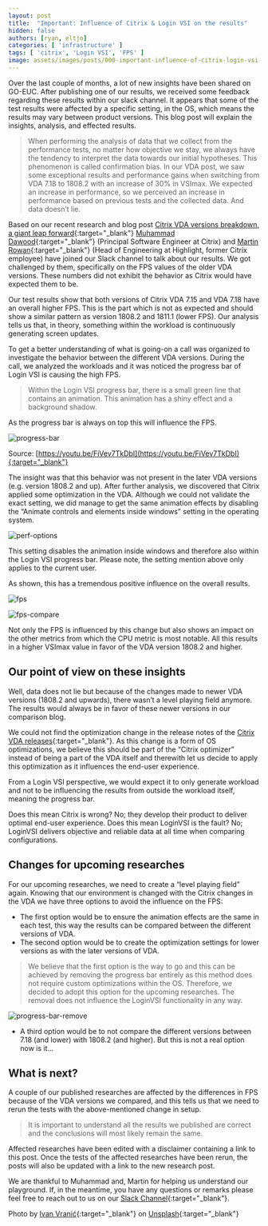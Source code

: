 ```yaml
---
layout: post
title:  "Important: Influence of Citrix & Login VSI on the results"
hidden: false
authors: [ryan, eltjo]
categories: [ 'infrastructure' ]
tags: [ 'citrix', 'Login VSI', 'FPS' ]
image: assets/images/posts/000-important-influence-of-citrix-login-vsi-on-the-results/000-influence-citrix-loginvsi-feature-image.png
---
```

Over the last couple of months, a lot of new insights have been shared on GO-EUC. After publishing one of our results, we received some feedback regarding these results within our slack channel. It appears that some of the test results were affected by a specific setting, in the OS, which means the results may vary between product versions. This blog post will explain the insights, analysis, and effected results.

> When performing the analysis of data that we collect from the performance tests, no matter how objective we stay, we always have the tendency to interpret the data towards our initial hypotheses. This phenomenon is called confirmation bias. In our VDA post, we saw some exceptional results and performance gains when switching from VDA 7.18 to 1808.2 with an increase of 30% in VSImax. We expected an increase in performance, so we perceived an increase in performance based on previous tests and the collected data. And data doesn’t lie.

Based on our recent research and blog post [Citrix VDA versions breakdown, a giant leap forward]({{site.baseurl}}/citrix-vda-versions-breakdown-a-giant-leap-forward){:target="_blank"} [Muhammad Dawood](https://www.linkedin.com/in/muhammad-dawood){:target="_blank"} (Principal Software Engineer at Citrix) and [Martin Rowan](https://www.linkedin.com/in/martinrowan){:target="_blank"} (Head of Engineering at Highlight, former Citrix employee) have joined our Slack channel to talk about our results. We got challenged by them, specifically on the FPS values of the older VDA versions. These numbers did not exhibit the behavior as Citrix would have expected them to be.

Our test results show that both versions of Citrix VDA 7.15 and VDA 7.18 have an overall higher FPS. This is the part which is not as expected and should show a similar pattern as version 1808.2 and 1811.1 (lower FPS). Our analysis tells us that, in theory, something within the workload is continuously generating screen updates.

To get a better understanding of what is going-on a call was organized to investigate the behavior between the different VDA versions. During the call, we analyzed the workloads and it was noticed the progress bar of Login VSI is causing the high FPS.

> Within the Login VSI progress bar, there is a small green line that contains an animation. This animation has a shiny effect and a background shadow.

As the progress bar is always on top this will influence the FPS.

<div align="center">


</div>

![progress-bar]({{site.baseurl}}/assets/images/posts/000-important-influence-of-citrix-login-vsi-on-the-results/000-loginvsi-progress-bar.gif)



Source: [https://youtu.be/FiVev7TkDbI](https://youtu.be/FiVev7TkDbI){:target="_blank"}

The insight was that this behavior was not present in the later VDA versions (e.g. version 1808.2 and up). After further analysis, we discovered that Citrix applied some optimization in the VDA. Although we could not validate the exact setting, we did manage to get the same animation effects by disabling the “Animate controls and elements inside windows” setting in the operating system.

![perf-options]({{site.baseurl}}/assets/images/posts/000-important-influence-of-citrix-login-vsi-on-the-results/000-performance-options-animation.png)

This setting disables the animation inside windows and therefore also within the Login VSI progress bar. Please note, the setting mention above only applies to the current user.

As shown, this has a tremendous positive influence on the overall results.

![fps]({{site.baseurl}}/assets/images/posts/000-important-influence-of-citrix-login-vsi-on-the-results/000-vda-compare-no-progress-bar-fps.png)

![fps-compare]({{site.baseurl}}/assets/images/posts/000-important-influence-of-citrix-login-vsi-on-the-results/000-vda-compare-no-progress-bar-fps-compare.png)

Not only the FPS is influenced by this change but also shows an impact on the other metrics from which the CPU metric is most notable. All this results in a higher VSImax value in favor of the VDA version 1808.2 and higher.

## Our point of view on these insights
Well, data does not lie but because of the changes made to newer VDA versions (1808.2 and upwards), there wasn’t a level playing field anymore. The results would always be in favor of these newer versions in our comparison blog.

We could not find the optimization change in the release notes of the [Citrix VDA releases](https://docs.citrix.com/en-us/citrix-virtual-apps-desktops/1808/whats-new.html){:target="_blank"}. As this change is a form of OS optimizations, we believe this should be part of the “Citrix optimizer” instead of being a part of the VDA itself and therewith let us decide to apply this optimization as it influences the end-user experience.

From a Login VSI perspective, we would expect it to only generate workload and not to be influencing the results from outside the workload itself, meaning the progress bar.

Does this mean Citrix is wrong? No; they develop their product to deliver optimal end-user experience.  Does this mean LoginVSI is the fault? No; LoginVSI delivers objective and reliable data at all time when comparing configurations.

## Changes for upcoming researches
For our upcoming researches, we need to create a “level playing field” again. Knowing that our environment is changed with the Citrix changes in the VDA we have three options to avoid the influence on the FPS:

  * The first option would be to ensure the animation effects are the same in each test, this way the results can be compared between the different versions of VDA.
  * The second option would be to create the optimization settings for lower versions as with the later versions of VDA.

> We believe that the first option is the way to go and this can be achieved by removing the progress bar entirely as this method does not require custom optimizations within the OS. Therefore, we decided to adopt this option for the upcoming researches. The removal does not influence the LoginVSI functionality in any way.

![progress-bar-remove]({{site.baseurl}}/assets/images/posts/000-important-influence-of-citrix-login-vsi-on-the-results/000-loginvsi-progress-bar-removed.png)

  * A third option would be to not compare the different versions between 7.18 (and lower) with 1808.2 (and higher). But this is not a real option now is it...

## What is next?
A couple of our published researches are affected by the differences in FPS because of the VDA versions we compared, and this tells us that we need to rerun the tests with the above-mentioned change in setup.

> It is important to understand all the results we published are correct and the conclusions will most likely remain the same.

Affected researches have been edited with a disclaimer containing a link to this post. Once the tests of the affected researches have been rerun, the posts will also be updated with a link to the new research post.

We are thankful to Muhammad and, Martin for helping us understand our playground. If, in the meantime, you have any questions or remarks please feel free to reach out to us on our [Slack Channel](https://{{site.title}}.slack.com){:target="_blank"}.

Photo by [Ivan Vranić](https://unsplash.com/photos/j9-2LIZ2_Rc?utm_source=unsplash&utm_medium=referral&utm_content=creditCopyText){:target="_blank"} on [Unsplash](https://unsplash.com/search/photos/broken?utm_source=unsplash&utm_medium=referral&utm_content=creditCopyText){:target="_blank"}